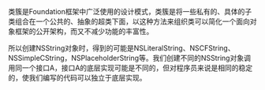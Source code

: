 类簇是Foundation框架中广泛使用的设计模式，类簇是将一些私有的、具体的子类组合在一个公共的、抽象的超类下面，以这种方法来组织类可以简化一个面向对象框架的公开架构，而又不减少功能的丰富性。

所以创建NSString对象时，得到的可能是NSLiteralString、NSCFString、NSSimpleCString，NSPlaceholderString等。我们创建不同的NSString对象调用同一个接口A，接口A的底层实现可能是不同的，但对程序员来说是相同的稳定的，使我们编写的代码可以独立于底层实现。



